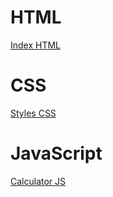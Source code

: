 # HTML
[Index HTML](./index.html)

# CSS
[Styles CSS](./styles.css)

# JavaScript
[Calculator JS](./calculator.js)
